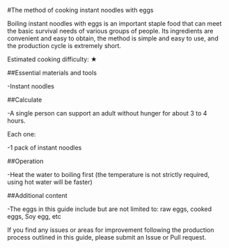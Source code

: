 #The method of cooking instant noodles with eggs

Boiling instant noodles with eggs is an important staple food that can meet the basic survival needs of various groups of people. Its ingredients are convenient and easy to obtain, the method is simple and easy to use, and the production cycle is extremely short.

Estimated cooking difficulty: ★

##Essential materials and tools

-Instant noodles

##Calculate

-A single person can support an adult without hunger for about 3 to 4 hours.

Each one:

-1 pack of instant noodles

##Operation

-Heat the water to boiling first (the temperature is not strictly required, using hot water will be faster)

##Additional content

-The eggs in this guide include but are not limited to: raw eggs, cooked eggs, Soy egg, etc

If you find any issues or areas for improvement following the production process outlined in this guide, please submit an Issue or Pull request.